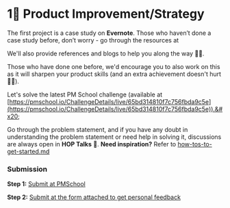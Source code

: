 # 1⃣ Product Improvement/Strategy

The first project is a case study on **Evernote**. Those who haven’t done a case study before, don’t worry - go through the resources at&#x20;

We'll also provide references and blogs to help you along the way 🤟🏻.&#x20;

Those who have done one before, we'd encourage you to also work on this as it will sharpen your product skills (and an extra achievement doesn't hurt 💪🏻).

Let's solve the latest PM School challenge (available at [https://pmschool.io/ChallengeDetails/live/65bd314810f7c756fbda9c5e](https://pmschool.io/ChallengeDetails/live/65bd314810f7c756fbda9c5e)).&#x20;

Go through the problem statement, and if you have any doubt in understanding the problem statement or need help in solving it, discussions are always open in **HOP Talks** :herb:. **Need inspiration?** Refer to [how-tos-to-get-started.md](../../modules/building-your-profile/how-tos-to-get-started.md "mention")

### Submission

**Step 1:** [Submit at PMSchool](https://pmschool.io/ChallengeDetails/live/65bd314810f7c756fbda9c5e)

**Step 2:** [Submit at the form attached to get personal feedback](https://tally.so/r/wvyYx8)
